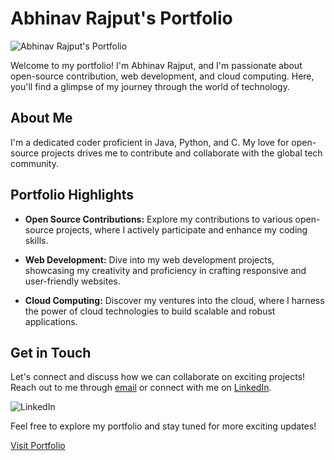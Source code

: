 # Abhinav Rajput's Portfolio

![Abhinav Rajput's Portfolio](https://abhinavrajputexe.netlify.app/)

Welcome to my portfolio! I'm Abhinav Rajput, and I'm passionate about open-source contribution, web development, and cloud computing. Here, you'll find a glimpse of my journey through the world of technology.

## About Me

I'm a dedicated coder proficient in Java, Python, and C. My love for open-source projects drives me to contribute and collaborate with the global tech community.

## Portfolio Highlights

- **Open Source Contributions:** Explore my contributions to various open-source projects, where I actively participate and enhance my coding skills.

- **Web Development:** Dive into my web development projects, showcasing my creativity and proficiency in crafting responsive and user-friendly websites.

- **Cloud Computing:** Discover my ventures into the cloud, where I harness the power of cloud technologies to build scalable and robust applications.

## Get in Touch

Let's connect and discuss how we can collaborate on exciting projects! Reach out to me through [email](mailto:abhinavrajputaes@gmail.com) or connect with me on [LinkedIn](https://www.linkedin.com/in/theabhinavrajput/).

![LinkedIn](https://play-lh.googleusercontent.com/dWGBdDzI8mxlZqXT3qBt4eWmCaWLq-OXfZYea1hu6ODmMj1cLIeQak6Gsecn4zJoflE-=s188)

Feel free to explore my portfolio and stay tuned for more exciting updates!

[Visit Portfolio](https://abhinavrajputexe.netlify.app/)
